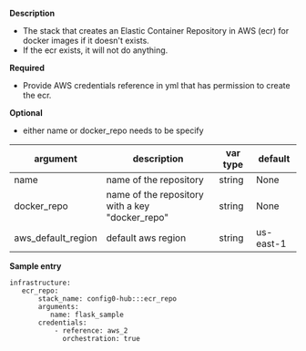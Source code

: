 **Description**
  - The stack that creates an Elastic Container Repository in AWS (ecr) for docker images if it doesn't exists.
  - If the ecr exists, it will not do anything.

**Required**
  - Provide AWS credentials reference in yml that has permission to create the ecr.

**Optional**

- either name or docker_repo needs to be specify

| argument           | description                            | var type |  default      |
| ------------- | -------------------------------------- | -------- | ------------ |
| name   | name of the repository                 | string   | None         |
| docker_repo   | name of the repository with a key "docker_repo"                | string   | None         |
| aws_default_region   | default aws region               | string   | us-east-1         |


**Sample entry**

```
infrastructure:
   ecr_repo:
       stack_name: config0-hub:::ecr_repo
       arguments:
          name: flask_sample
       credentials:
           - reference: aws_2
             orchestration: true
```
